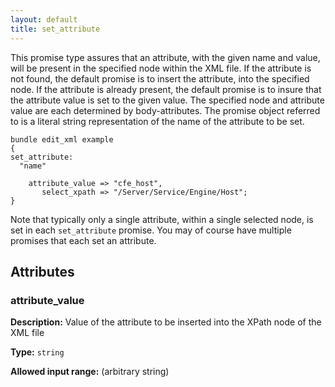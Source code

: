 ```yaml
---
layout: default
title: set_attribute
---
```


This promise type assures that an attribute, with the given name and value, will
be present in the specified node within the XML file. If the attribute is not
found, the default promise is to insert the attribute, into the specified node.
If the attribute is already present, the default promise is to insure that the
attribute value is set to the given value. The specified node and attribute
value are each determined by body-attributes. The promise object referred to is
a literal string representation of the name of the attribute to be set.

```cf3
bundle edit_xml example
{
set_attribute:
  "name"

    attribute_value => "cfe_host",
       select_xpath => "/Server/Service/Engine/Host";
}
```

Note that typically only a single attribute, within a single selected
node, is set in each `set_attribute` promise. You may of course have
multiple promises that each set an attribute.

## Attributes

### attribute_value

**Description:** Value of the attribute to be inserted into the XPath node
of the XML file

**Type:** `string`

**Allowed input range:** (arbitrary string)
